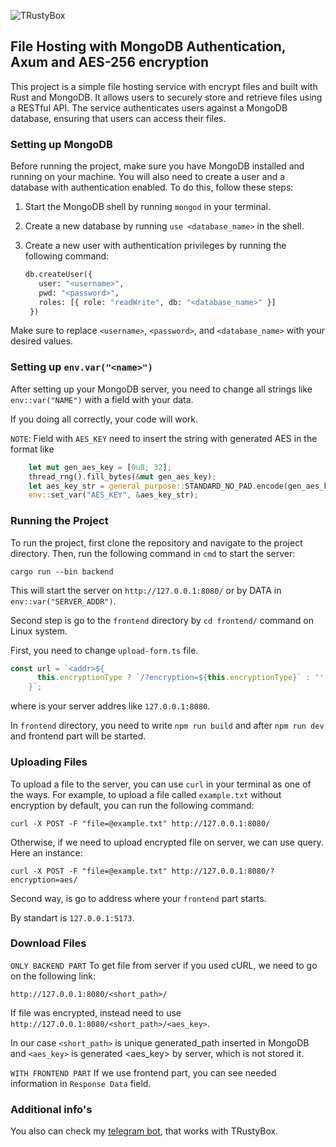 ![TRustyBox](https://github.com/1101-1/TRustyBox/blob/main/logo.png)
## File Hosting with MongoDB Authentication, Axum and AES-256 encryption

This project is a simple file hosting service with encrypt files and built with Rust and MongoDB. It allows users to securely store and retrieve files using a RESTful API. The service authenticates users against a MongoDB database, ensuring that users can access their files.

### Setting up MongoDB

Before running the project, make sure you have MongoDB installed and running on your machine. You will also need to create a user and a database with authentication enabled. To do this, follow these steps:

1. Start the MongoDB shell by running `mongod` in your terminal.
2. Create a new database by running `use <database_name>` in the shell.
3. Create a new user with authentication privileges by running the following command:

   ```python
   db.createUser({
      user: "<username>",
      pwd: "<password>",
      roles: [{ role: "readWrite", db: "<database_name>" }]
    })
   ```

Make sure to replace `<username>`, `<password>`, and `<database_name>` with your desired values.

### Setting up `env.var("<name>")`
After setting up your MongoDB server, you need to change all strings like `env::var("NAME")` with a field with your data.

If you doing all correctly, your code will work.

`NOTE`: Field with `AES_KEY` need to insert the string with generated AES in the format like 
```rust
    let mut gen_aes_key = [0u8; 32];
    thread_rng().fill_bytes(&mut gen_aes_key);
    let aes_key_str = general_purpose::STANDARD_NO_PAD.encode(gen_aes_key);
    env::set_var("AES_KEY", &aes_key_str);
```
### Running the Project

To run the project, first clone the repository and navigate to the project directory. Then, run the following command in `cmd` to start the server:

`cargo run --bin backend`

This will start the server on `http://127.0.0.1:8080/` or by DATA in `env::var("SERVER_ADDR")`.

Second step is go to the `frontend` directory by `cd frontend/` command on Linux system.

First, you need to change `upload-form.ts` file.

```Typescript
const url = `<addr>${
      this.encryptionType ? `/?encryption=${this.encryptionType}` : ''
    }`;
```
where <addr> is your server addres like `127.0.0.1:8080`.

In `frontend` directory, you need to write `npm run build` and after `npm run dev` and frontend part will be started.

### Uploading Files

To upload a file to the server, you can use `curl` in your terminal as one of the ways. For example, to upload a file called `example.txt` without encryption by default, you can run the following command:

`curl -X POST -F "file=@example.txt" http://127.0.0.1:8080/`


Otherwise, if we need to upload encrypted file on server, we can use query. Here an instance:

`curl -X POST -F "file=@example.txt" http://127.0.0.1:8080/?encryption=aes/`

Second way, is go to address where your `frontend` part starts.

By standart is `127.0.0.1:5173`.

### Download Files

`ONLY BACKEND PART`
To get file from server if you used cURL, we need to go on the following link:

`http://127.0.0.1:8080/<short_path>/`

If file was encrypted, instead need to use `http://127.0.0.1:8080/<short_path>/<aes_key>`.

In our case  `<short_path>` is unique generated_path inserted in MongoDB and `<aes_key>` is generated <aes_key> by server, which is not stored it.

`WITH FRONTEND PART`
If we use frontend part, you can see needed information in `Response Data` field.

### Additional info's
You also can check my [telegram bot](https://github.com/1101-1/TRustyBox_telegram_bot), that works with TRustyBox.
